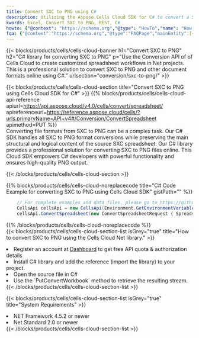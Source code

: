 ```yaml
---
title: Convert SXC to PNG using C# 
description: Utilizing the Aspose.Cells Cloud SDK for C# to convert a SXC format file to a PNG format file. 
kwords: Excel, Convert SXC to PNG, REST, C#
howto: {"@context": "https://schema.org","@type": "HowTo","name": "How to convert SXC to PNG using the Cells Cloud Net library.","description": "How to convert SXC to PNG using the Cells Cloud Net library.","image": {"@type": "ImageObject"},"url": "/net/conversion/sxc-to-png/","step": [{ "@type": "HowToStep","name": "How to convert SXC to PNG using the Cells Cloud Net library. step 1", "image": {"@type": "ImageObject",},"url": "/net/conversion/sxc-to-png/","text": "Register an account at <a href='https://dashboard.aspose.cloud/'>Dashboard</a> to get free API quota & authorization details",},{ "@type": "HowToStep","name": "How to convert SXC to PNG using the Cells Cloud Net library. step 1", "image": {"@type": "ImageObject",},"url": "/net/conversion/sxc-to-png/","text": "Install C# library and add the reference (import the library) to your project.",},{ "@type": "HowToStep","name": "How to convert SXC to PNG using the Cells Cloud Net library. step 1", "image": {"@type": "ImageObject",},"url": "/net/conversion/sxc-to-png/","text": "Open the source file in C#",},{ "@type": "HowToStep","name": "How to convert SXC to PNG using the Cells Cloud Net library. step 1", "image": {"@type": "ImageObject",},"url": "/net/conversion/sxc-to-png/","text": "Use the `PutConvertWorkbook` method to retrieve the resulting stream.",}, ],"supply": {"@type": "HowToSupply","name": "document"},"tool": [{"@type": "HowToTool","name": "Visual Studio, Visual Studio Code, Rider "},{"@type": "HowToTool","name": "Aspose Cells"}],"totalTime": "PT6M"}
fqa: {"@context":"https://schema.org","@type":"FAQPage","mainEntity":[{"@type":"Question","name":"Why convert file formats in C# using REST API?","acceptedAnswer":{"@type":"Answer","text":"Documents are encoded in many ways, and some files may be incompatible with the software you use. To open and read such files, just convert them to appropriate file formats.<br/><ol><li>Install .NET SDK and add the reference (import the library) to your project.</li><li>Open the source file in C# using REST API.</li><li>Call the PutConvertWorkbookRequest() method, passing an output filename with required extension.</li><li>Get the result of conversion as a separate file.</li></ol>"}},{"@type":"Question","name":"What file formats can I convert with your C# library?","acceptedAnswer":{"@type":"Answer","text":"We support a variety of file formats for conversion using .NET library, including XLSX, Excel, xls , PDF, CSV, HTML, Markdown, XML, PNG, JPG, TIFF, Json, TXT and many more."}},{"@type":"Question","name":"What is the maximum allowed file size for conversion using this .NET library?","acceptedAnswer":{"@type":"Answer","text":"There are no file size limits for format conversions using .NET library."}}]}
---
```



{{< blocks/products/cells/cells-cloud-banner h1="Convert SXC to PNG" h2="C# library for converting SXC to PNG" p="Use the Conversion API of of Cells Cloud to create customized spreadsheet workflows in Net projects. This is a professional solution to convert SXC to PNG and other document formats online using C#." urlsection="conversion/sxc-to-png/" >}}

{{< blocks/products/cells/cells-cloud-section  title="Convert SXC to PNG using Cells Cloud SDK for C#" >}}
{{% blocks/products/cells/cells-cloud-api-reference  apiurl=https://api.aspose.cloud/v4.0/cells/convert/spreadsheet/  apireferenceurl=https://reference.aspose.cloud/cells/?urls.primaryName=API+v4#/Conversion/ConvertSpreadsheet  apimethod=PUT %}}
<br/>
Converting file formats from SXC to PNG can be a complex task. Our C# SDK handles all SXC to PNG format conversions while preserving the main structural and logical content of the source SXC spreadsheet. Our C# library provides a professional solution for converting SXC to PNG files online. This Cloud SDK empowers C# developers with powerful functionality and ensures high-quality PNG output.

{{< /blocks/products/cells/cells-cloud-section >}}

{{% blocks/products/cells/cells-cloud-noreplacecode title="C# Code Example for converting SXC to PNG using Cells Cloud SDK" gistPath="" %}}
 
```cs
    // For complete examples and data files, please go to https://github.com/aspose-cells-cloud/aspose-cells-cloud-dotnet/
    CellsApi cellsApi = new CellsApi(Environment.GetEnvironmentVariable("ProductClientId"), Environment.GetEnvironmentVariable("ProductClientSecret"));
    cellsApi.ConvertSpreadsheet(new ConvertSpreadsheetRequest { Spreadsheet = "EmployeeSalesSummary.sxc", format = "png" }, "EmployeeSalesSummary.png");
```
 
{{% /blocks/products/cells/cells-cloud-noreplacecode  %}}
<br/>
{{< blocks/products/cells/cells-cloud-section-list isGrey="true"  title="How to convert SXC to PNG using the Cells Cloud Net library." >}}
<li>Register an account at <a href="https://dashboard.aspose.cloud/">Dashboard</a> to get free API quota & authorization details</li>
<li>Install C# library and add the reference (import the library) to your project.</li>
<li>Open the source file in C#</li>
<li>Use the `PutConvertWorkbook` method to retrieve the resulting stream.</li>
{{< /blocks/products/cells/cells-cloud-section-list >}}

{{< blocks/products/cells/cells-cloud-section-list isGrey="true"  title="System Requirements" >}}
<li>NET Framework 4.5.2 or newer</li>
<li>Net Standard 2.0 or newer</li>
{{< /blocks/products/cells/cells-cloud-section-list >}}
